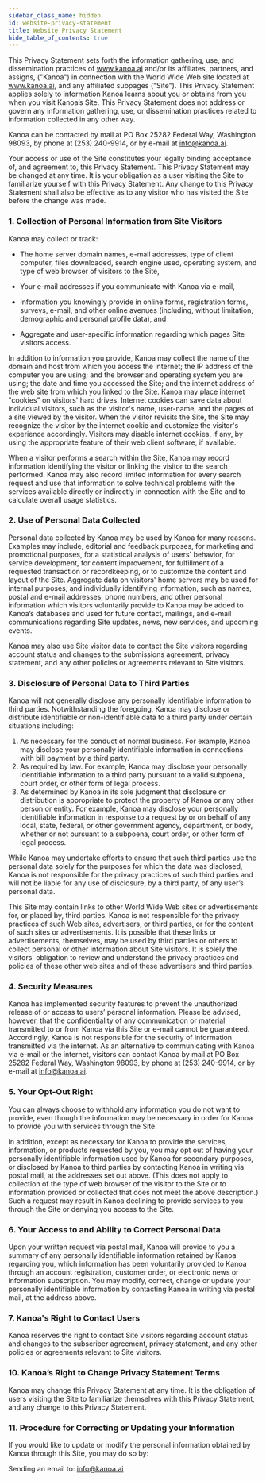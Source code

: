 ```yaml
---
sidebar_class_name: hidden
id: website-privacy-statement
title: Website Privacy Statement
hide_table_of_contents: true
---
```

This Privacy Statement sets forth the information gathering, use, and dissemination practices of www.kanoa.ai and/or its affiliates, partners, and assigns, ("Kanoa") in connection with the World Wide Web site located at www.kanoa.ai, and any affiliated subpages ("Site").  This Privacy Statement applies solely to information Kanoa learns about you or obtains from you when you visit Kanoa’s Site.  This Privacy Statement does not address or govern any information gathering, use, or dissemination practices related to information collected in any other way.

Kanoa can be contacted by mail at PO Box 25282 Federal Way, Washington 98093, by phone at (253) 240-9914, or by e-mail at info@kanoa.ai.

Your access or use of the Site constitutes your legally binding acceptance of, and agreement to, this Privacy Statement.  This Privacy Statement may be changed at any time.  It is your obligation as a user visiting the Site to familiarize yourself with this Privacy Statement.  Any change to this Privacy Statement shall also be effective as to any visitor who has visited the Site before the change was made.


### 1. Collection of Personal Information from Site Visitors

Kanoa may collect or track:

* The home server domain names, e-mail addresses, type of client computer, files downloaded, search engine used, operating system, and type of web browser of visitors to the Site,

* Your e-mail addresses if you communicate with Kanoa via e-mail,

* Information you knowingly provide in online forms, registration forms, surveys, e-mail, and other online avenues (including, without limitation, demographic and personal profile data), and

* Aggregate and user-specific information regarding which pages Site visitors access.

In addition to information you provide, Kanoa may collect the name of the domain and host from which you access the internet; the IP address of the computer you are using; and the browser and operating system you are using; the date and time you accessed the Site; and the internet address of the web site from which you linked to the Site.  Kanoa may place internet "cookies" on visitors' hard drives.  Internet cookies can save data about individual visitors, such as the visitor's name, user-name, and the pages of a site viewed by the visitor.  When the visitor revisits the Site, the Site may recognize the visitor by the internet cookie and customize the visitor's experience accordingly.  Visitors may disable internet cookies, if any, by using the appropriate feature of their web client software, if available.

When a visitor performs a search within the Site, Kanoa may record information identifying the visitor or linking the visitor to the search performed.  Kanoa may also record limited information for every search request and use that information to solve technical problems with the services available directly or indirectly in connection with the Site and to calculate overall usage statistics.


### 2. Use of Personal Data Collected

Personal data collected by Kanoa may be used by Kanoa for many reasons.  Examples may include, editorial and feedback purposes, for marketing and promotional purposes, for a statistical analysis of users' behavior, for service development, for content improvement, for fulfillment of a requested transaction or recordkeeping, or to customize the content and layout of the Site.  Aggregate data on visitors' home servers may be used for internal purposes, and individually identifying information, such as names, postal and e-mail addresses, phone numbers, and other personal information which visitors voluntarily provide to Kanoa may be added to Kanoa’s databases and used for future contact, mailings, and e-mail communications regarding Site updates, news, new services, and upcoming events.

Kanoa may also use Site visitor data to contact the Site visitors regarding account status and changes to the submissions agreement, privacy statement, and any other policies or agreements relevant to Site visitors.


### 3. Disclosure of Personal Data to Third Parties

Kanoa will not generally disclose any personally identifiable information to third parties.  Notwithstanding the foregoing, Kanoa may disclose or distribute identifiable or non-identifiable data to a third party under certain situations including:

1.  As necessary for the conduct of normal business.  For example, Kanoa may disclose your personally identifiable information in connections with bill payment by a third party.
2.  As required by law.  For example, Kanoa may disclose your personally identifiable information to a third party pursuant to a valid subpoena, court order, or other form of legal process.
3.  As determined by Kanoa in its sole judgment that disclosure or distribution is appropriate to protect the property of Kanoa or any other person or entity.  For example, Kanoa may disclose your personally identifiable information in response to a request by or on behalf of any local, state, federal, or other government agency, department, or body, whether or not pursuant to a subpoena, court order, or other form of legal process.

While Kanoa may undertake efforts to ensure that such third parties use the personal data solely for the purposes for which the data was disclosed, Kanoa is not responsible for the privacy practices of such third parties and will not be liable for any use of disclosure, by a third party, of any user’s personal data.

This Site may contain links to other World Wide Web sites or advertisements for, or placed by, third parties.  Kanoa is not responsible for the privacy practices of such Web sites, advertisers, or third parties, or for the content of such sites or advertisements.  It is possible that these links or advertisements, themselves, may be used by third parties or others to collect personal or other information about Site visitors.  It is solely the visitors' obligation to review and understand the privacy practices and policies of these other web sites and of these advertisers and third parties.


### 4. Security Measures

Kanoa has implemented security features to prevent the unauthorized release of or access to users’ personal information.  Please be advised, however, that the confidentiality of any communication or material transmitted to or from Kanoa via this Site or e-mail cannot be guaranteed.  Accordingly, Kanoa is not responsible for the security of information transmitted via the internet.  As an alternative to communicating with Kanoa via e-mail or the internet, visitors can contact Kanoa by mail at PO Box 25282 Federal Way, Washington 98093, by phone at (253) 240-9914, or by e-mail at info@kanoa.ai.


### 5. Your Opt-Out Right

You can always choose to withhold any information you do not want to provide, even though the information may be necessary in order for Kanoa to provide you with services through the Site.

In addition, except as necessary for Kanoa to provide the services, information, or products requested by you, you may opt out of having your personally identifiable information used by Kanoa for secondary purposes, or disclosed by Kanoa to third parties by contacting Kanoa in writing via postal mail, at the addresses set out above. (This does not apply to collection of the type of web browser of the visitor to the Site or to information provided or collected that does not meet the above description.)  Such a request may result in Kanoa declining to provide services to you through the Site or denying you access to the Site.


### 6. Your Access to and Ability to Correct Personal Data

Upon your written request via postal mail, Kanoa will provide to you a summary of any personally identifiable information retained by Kanoa regarding you, which information has been voluntarily provided to Kanoa through an account registration, customer order, or electronic news or information subscription.  You may modify, correct, change or update your personally identifiable information by contacting Kanoa in writing via postal mail, at the address above.


### 7. Kanoa's Right to Contact Users

Kanoa reserves the right to contact Site visitors regarding account status and changes to the subscriber agreement, privacy statement, and any other policies or agreements relevant to Site visitors.


### 10. Kanoa’s Right to Change Privacy Statement Terms

Kanoa may change this Privacy Statement at any time.  It is the obligation of users visiting the Site to familiarize themselves with this Privacy Statement, and any change to this Privacy Statement.


### 11. Procedure for Correcting or Updating your Information

If you would like to update or modify the personal information obtained by Kanoa through this Site, you may do so by:

Sending an email to: info@kanoa.ai

